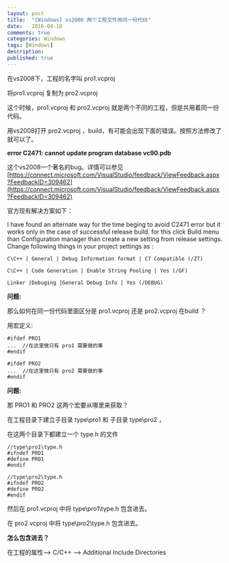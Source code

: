 ```yaml
---
layout: post
title:  "[Windows] vs2008 两个工程文件用同一份代码"
date:   2016-04-18
comments: true
categories: Windows
tags: [Windows]
description:
published: true
---
```



在vs2008下，工程的名字叫 pro1.vcproj

将pro1.vcproj 复制为 pro2.vcproj

这个时候，pro1.vcproj 和 pro2.vcproj 就是两个不同的工程，但是共用着同一份代码。

用vs2008打开 pro2.vcproj ，build，有可能会出现下面的错误。按照方法修改了就可以了。

**error C2471: cannot update program database vc90.pdb**

这个vs2008一个著名的bug。详情可以参见[https://connect.microsoft.com/VisualStudio/feedback/ViewFeedback.aspx?FeedbackID=309462](https://connect.microsoft.com/VisualStudio/feedback/ViewFeedback.aspx?FeedbackID=309462)

官方现有解决方案如下：

I have found an alternate way for the time beging to avoid C2471 error but it works only in the case of successful release build.
for this click Build menu than Configuration manager than create a new setting from release settings. Change following things in your project settings as :

```
C\C++ | General | Debug Information format | C7 Compatible (/Z7)

C\C++ | Code Generation | Enable String Pooling | Yes (/GF)

Linker |Debuging |General Debug Info | Yes (/DEBUG)
```

**问题:**

那么如何在同一份代码里面区分是 pro1.vcproj 还是 pro2.vcproj 在build ？

用宏定义:

```
#ifdef PRO1
...  //在这里做只有 pro1 需要做的事
#endif

#ifdef PRO2
...  //在这里做只有 pro2 需要做的事
#endif
```

**问题:**

那 PRO1 和 PRO2 这两个宏要从哪里来获取？

在工程目录下建立子目录 type\pro1 和 子目录 type\pro2 ，

在这两个目录下都建立一个 type.h 的文件


```
//type\pro1\type.h
#ifndef PRO1
#define PRO1
#endif
```

```
//type\pro2\type.h
#ifndef PRO2
#define PRO2
#endif
```

然后在 pro1.vcproj 中将 type\pro1\type.h 包含进去。

在 pro2.vcproj 中将 type\pro2\type.h 包含进去。

**怎么包含进去？**

在工程的属性--> C/C++ --> Additional Include Directories

